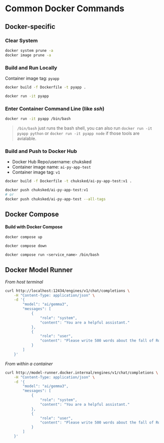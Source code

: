 # Common Docker Commands

## Docker-specific
### Clear System

```bash
docker system prune -a
docker image prune -a
```

### Build and Run Locally

Container image tag: `pyapp`

```bash
docker build -f Dockerfile -t pyapp .
```

```bash
docker run -it pyapp
```

### Enter Container Command Line (like _ssh_)

```bash
docker run -it pyapp /bin/bash
```
> `/bin/bash` just runs the bash shell, you can also run `docker run -it pyapp python` or `docker run -it pyapp node` if those tools are avialable.


### Build and Push to Docker Hub

- Docker Hub Repo/username: chuksked
- Container image name: `ai-py-app-test`
- Container image tag: `v1`

```bash
docker build -f Dockerfile -t chuksked/ai-py-app-test:v1 .
```

```bash
docker push chuksked/ai-py-app-test:v1
# or
docker push chuksked/ai-py-app-test --all-tags
```


## Docker Compose

#### Build with Docker Compose

```bash
docker compose up
```

```bash
docker compose down
```

```bash
docker compose run <service_name> /bin/bash
```


## Docker Model Runner

_From host terminal_
```bash
curl http://localhost:12434/engines/v1/chat/completions \
    -H "Content-Type: application/json" \
    -d '{
        "model": "ai/gemma3",
        "messages": [
            {
                "role": "system",
                "content": "You are a helpful assistant."
            },
            {
                "role": "user",
                "content": "Please write 500 words about the fall of Rome."
            }
        ]
    }'
```


_From within a container_
```bash
curl http://model-runner.docker.internal/engines/v1/chat/completions \
    -H "Content-Type: application/json" \
    -d '{
        "model": "ai/gemma3",
        "messages": [
            {
                "role": "system",
                "content": "You are a helpful assistant."
            },
            {
                "role": "user",
                "content": "Please write 500 words about the fall of Rome."
            }
        ]
    }'
```